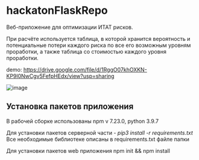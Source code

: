 # hackatonFlaskRepo

Веб-приложение для оптимизации ИТАТ рисков.

При расчёте используется таблица, в которой хранится вероятность и потенциальные потери каждого риска по все его возможным уровням проработки, а также таблица со стоимостью каждого уровня проработки.

demo: https://drive.google.com/file/d/1RggO07khOXKN-KP9l0NwCgv5FefpHEdx/view?usp=sharing

![image](https://user-images.githubusercontent.com/9781520/135237385-f4a36796-c78d-4dee-af01-e651a1fa34e0.png)

## Установка пакетов приложения
В рабочей сборке использованы npm v 7.23.0, python 3.9.7

Для установки пакетов серверной части - *pip3 install -r requirements.txt*
Все необходимые библиотеке описаны в requirements.txt файле папки


Для установки пакетов web приложения npm init && npm install
